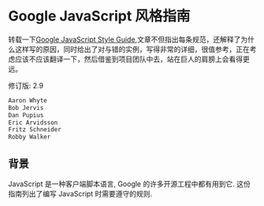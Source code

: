 # Google JavaScript 风格指南

转载一下[Google JavaScript Style Guide](http://google-styleguide.googlecode.com/svn/trunk/javascriptguide.xml "Google"),文章不但指出每条规范，还解释了为什么这样写的原因，同时给出了对与错的实例，写得非常的详细，很值参考，正在考虑应该不应该翻译一下，然后借鉴到项目团队中去，站在巨人的肩膀上会看得更远。

修订版: 2.9

```js
Aaron Whyte
Bob Jervis
Dan Pupius
Eric Arvidsson
Fritz Schneider
Robby Walker 
```

## 背景

JavaScript 是一种客户端脚本语言, Google 的许多开源工程中都有用到它. 这份指南列出了编写 JavaScript 时需要遵守的规则.